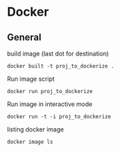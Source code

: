 # Docker 

## General 

build image (last dot for destination)
```
docker built -t proj_to_dockerize . 
```

Run image script 
```
docker run proj_to_dockerize
```

Run image in interactive mode 
```
docker run -t -i proj_to_dockerize
```

listing docker image 
```
docker image ls
```
